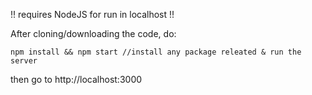 !! requires NodeJS for run in localhost !!

After cloning/downloading the code, do:
```
npm install && npm start //install any package releated & run the server
```
then go to http://localhost:3000
